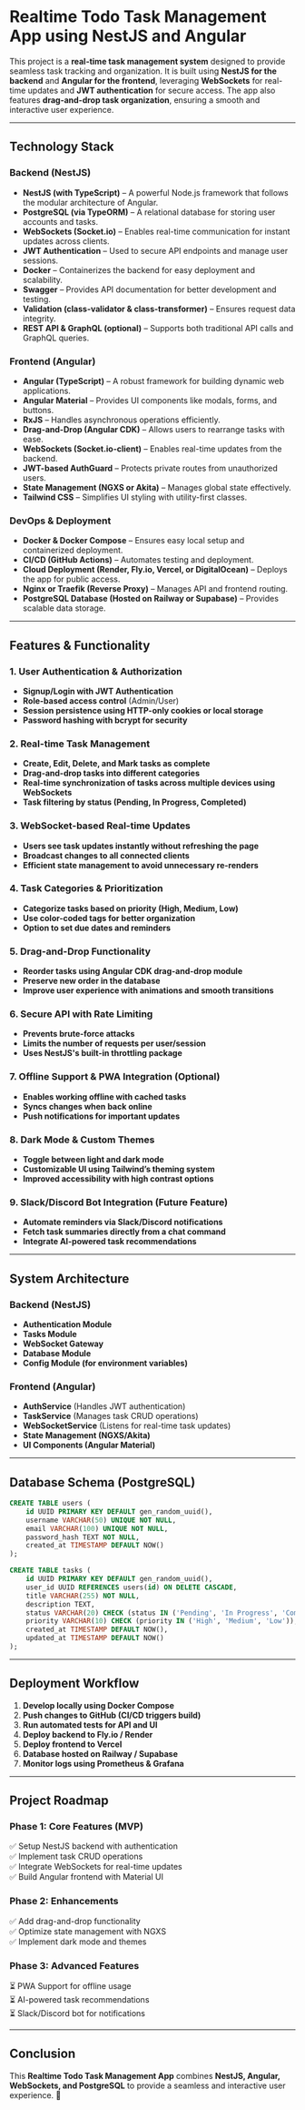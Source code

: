 # **Realtime Todo Task Management App using NestJS and Angular**  

This project is a **real-time task management system** designed to provide seamless task tracking and organization. It is built using **NestJS for the backend** and **Angular for the frontend**, leveraging **WebSockets** for real-time updates and **JWT authentication** for secure access. The app also features **drag-and-drop task organization**, ensuring a smooth and interactive user experience.

---

## **Technology Stack**  

### **Backend (NestJS)**  
- **NestJS (with TypeScript)** – A powerful Node.js framework that follows the modular architecture of Angular.  
- **PostgreSQL (via TypeORM)** – A relational database for storing user accounts and tasks.  
- **WebSockets (Socket.io)** – Enables real-time communication for instant updates across clients.  
- **JWT Authentication** – Used to secure API endpoints and manage user sessions.  
- **Docker** – Containerizes the backend for easy deployment and scalability.  
- **Swagger** – Provides API documentation for better development and testing.  
- **Validation (class-validator & class-transformer)** – Ensures request data integrity.  
- **REST API & GraphQL (optional)** – Supports both traditional API calls and GraphQL queries.  

### **Frontend (Angular)**  
- **Angular (TypeScript)** – A robust framework for building dynamic web applications.  
- **Angular Material** – Provides UI components like modals, forms, and buttons.  
- **RxJS** – Handles asynchronous operations efficiently.  
- **Drag-and-Drop (Angular CDK)** – Allows users to rearrange tasks with ease.  
- **WebSockets (Socket.io-client)** – Enables real-time updates from the backend.  
- **JWT-based AuthGuard** – Protects private routes from unauthorized users.  
- **State Management (NGXS or Akita)** – Manages global state effectively.  
- **Tailwind CSS** – Simplifies UI styling with utility-first classes.  

### **DevOps & Deployment**  
- **Docker & Docker Compose** – Ensures easy local setup and containerized deployment.  
- **CI/CD (GitHub Actions)** – Automates testing and deployment.  
- **Cloud Deployment (Render, Fly.io, Vercel, or DigitalOcean)** – Deploys the app for public access.  
- **Nginx or Traefik (Reverse Proxy)** – Manages API and frontend routing.  
- **PostgreSQL Database (Hosted on Railway or Supabase)** – Provides scalable data storage.  

---

## **Features & Functionality**  

### **1. User Authentication & Authorization**  
- **Signup/Login with JWT Authentication**  
- **Role-based access control** (Admin/User)  
- **Session persistence using HTTP-only cookies or local storage**  
- **Password hashing with bcrypt for security**  

### **2. Real-time Task Management**  
- **Create, Edit, Delete, and Mark tasks as complete**  
- **Drag-and-drop tasks into different categories**  
- **Real-time synchronization of tasks across multiple devices using WebSockets**  
- **Task filtering by status (Pending, In Progress, Completed)**  

### **3. WebSocket-based Real-time Updates**  
- **Users see task updates instantly without refreshing the page**  
- **Broadcast changes to all connected clients**  
- **Efficient state management to avoid unnecessary re-renders**  

### **4. Task Categories & Prioritization**  
- **Categorize tasks based on priority (High, Medium, Low)**  
- **Use color-coded tags for better organization**  
- **Option to set due dates and reminders**  

### **5. Drag-and-Drop Functionality**  
- **Reorder tasks using Angular CDK drag-and-drop module**  
- **Preserve new order in the database**  
- **Improve user experience with animations and smooth transitions**  

### **6. Secure API with Rate Limiting**  
- **Prevents brute-force attacks**  
- **Limits the number of requests per user/session**  
- **Uses NestJS's built-in throttling package**  

### **7. Offline Support & PWA Integration (Optional)**  
- **Enables working offline with cached tasks**  
- **Syncs changes when back online**  
- **Push notifications for important updates**  

### **8. Dark Mode & Custom Themes**  
- **Toggle between light and dark mode**  
- **Customizable UI using Tailwind’s theming system**  
- **Improved accessibility with high contrast options**  

### **9. Slack/Discord Bot Integration (Future Feature)**  
- **Automate reminders via Slack/Discord notifications**  
- **Fetch task summaries directly from a chat command**  
- **Integrate AI-powered task recommendations**  

---

## **System Architecture**  
### **Backend (NestJS)**  
- **Authentication Module**  
- **Tasks Module**  
- **WebSocket Gateway**  
- **Database Module**  
- **Config Module (for environment variables)**  

### **Frontend (Angular)**  
- **AuthService** (Handles JWT authentication)  
- **TaskService** (Manages task CRUD operations)  
- **WebSocketService** (Listens for real-time task updates)  
- **State Management (NGXS/Akita)**  
- **UI Components (Angular Material)**  

---

## **Database Schema (PostgreSQL)**  
```sql  
CREATE TABLE users (
    id UUID PRIMARY KEY DEFAULT gen_random_uuid(),
    username VARCHAR(50) UNIQUE NOT NULL,
    email VARCHAR(100) UNIQUE NOT NULL,
    password_hash TEXT NOT NULL,
    created_at TIMESTAMP DEFAULT NOW()
);

CREATE TABLE tasks (
    id UUID PRIMARY KEY DEFAULT gen_random_uuid(),
    user_id UUID REFERENCES users(id) ON DELETE CASCADE,
    title VARCHAR(255) NOT NULL,
    description TEXT,
    status VARCHAR(20) CHECK (status IN ('Pending', 'In Progress', 'Completed')),
    priority VARCHAR(10) CHECK (priority IN ('High', 'Medium', 'Low')),
    created_at TIMESTAMP DEFAULT NOW(),
    updated_at TIMESTAMP DEFAULT NOW()
);
```

---

## **Deployment Workflow**  
1. **Develop locally using Docker Compose**  
2. **Push changes to GitHub (CI/CD triggers build)**  
3. **Run automated tests for API and UI**  
4. **Deploy backend to Fly.io / Render**  
5. **Deploy frontend to Vercel**  
6. **Database hosted on Railway / Supabase**  
7. **Monitor logs using Prometheus & Grafana**  

---

## **Project Roadmap**  
### **Phase 1: Core Features (MVP)**  
✅ Setup NestJS backend with authentication  
✅ Implement task CRUD operations  
✅ Integrate WebSockets for real-time updates  
✅ Build Angular frontend with Material UI  

### **Phase 2: Enhancements**  
✅ Add drag-and-drop functionality  
✅ Optimize state management with NGXS  
✅ Implement dark mode and themes  

### **Phase 3: Advanced Features**  
⏳ PWA Support for offline usage  
⏳ AI-powered task recommendations  
⏳ Slack/Discord bot for notifications  

---

## **Conclusion**  
This **Realtime Todo Task Management App** combines **NestJS, Angular, WebSockets, and PostgreSQL** to provide a seamless and interactive user experience. 🚀

